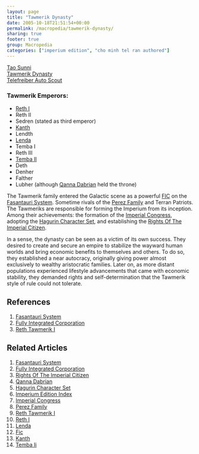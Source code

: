 ```yaml
---
layout: page
title: "Tawmerik Dynasty"
date: 2005-10-18T21:51:54+00:00
permalink: /macropedia/tawmerik-dynasty/
sharing: true
footer: true
group: Macropedia
categories: ["imperium edition", "cho minh tel ran authored"]
---
```


<div class='row'>
	<div class='col-md-4'><a href='/macropedia/tao-sunni'>Tao Sunni</a></div>
	<div class='col-md-4'><a href='/macropedia/tawmerik-dynasty'>Tawmerik Dynasty</a></div>
	<div class='col-md-4'><a href='/macropedia/telefreiber-auto-scout'>Telefreiber Auto Scout</a></div>
</div>


### Tawmerik Emperors:
* [Reth I](/macropedia/reth-tawmerik-i)
* Reth II
* Sedren (stated as third emperor)
* [Kanth](/macropedia/kanth-tawmerik)
* Lendth
* [Lenda](/macropedia/lenda-tawmerik)
* Temba I
* Reth III
* [Temba II](/macropedia/temba-two)
* Deth
* Denher
* Falther
* Lubher (although [Qanna Dabrian](/macropedia/qanna-dabrian) held the throne)

The Tawmerik family entered the Galactic scene as a powerful [FIC](/macropedia/fully-integrated-corporation) on the [Fasantauri System](/macropedia/fasantauri-system). Sometime rivals of the [Perez Family](/macropedia/perez-family) and Terran Patriots. The Tawmeriks are responsible for forming the Imperium from its inception. Among their achievements: the formation of the [Imperial Congress](/macropedia/imperial-congress), adopting the [Hagurin Character Set](/macropedia/hagurin-character-set), and establishing the [Rights Of The Imperial Citizen](/macropedia/rights-of-the-imperial-citizen). 

In a sense, the dynasty can be seen as a victim of its own success. They desired to create and secure an empire to stabilize the wayward human worlds and bring economic benefits to themselves and others. To do so, they established a near autocracy, originally giving power almost exclusively to wealthy aristocratic families. Later on, as more distant populations experienced lifestyle advancements that came with economic stability, they demanded rights and self-determination that the Tawmerik style of rule could not tolerate.

## References
1. [Fasantauri System](/macropedia/fasantauri-system)
1. [Fully Integrated Corporation](/macropedia/fully-integrated-corporation)
1. [Reth Tawmerik I](/macropedia/reth-tawmerik-i)

## Related Articles

1. [Fasantauri System](/macropedia/fasantauri-system)
2. [Fully Integrated Corporation](/macropedia/fully-integrated-corporation)
3. [Rights Of The Imperial Citizen](/macropedia/rights-of-the-imperial-citizen)
4. [Qanna Dabrian](/macropedia/qanna-dabrian)
5. [Hagurin Character Set](/macropedia/hagurin-character-set)
6. [Imperium Edition Index](/macropedia/imperium-edition-index)
7. [Imperial Congress](/macropedia/imperial-congress)
8. [Perez Family](/macropedia/perez-family)
9. [Reth Tawmerik I](/macropedia/reth-tawmerik-i)
10. [Reth I](/macropedia/reth-tawmerik-i)
11. [Lenda](/macropedia/lenda-tawmerik)
12. [Fic](/macropedia/fully-integrated-corporation)
13. [Kanth](/macropedia/kanth-tawmerik)
14. [Temba Ii](/macropedia/temba-two)


 
